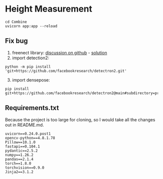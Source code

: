 # Height Measurement

```commandline
cd Combine
uvicorn app:app --reload
```

## Fix bug
1. freenect library: [discussion on github](https://github.com/OpenKinect/libfreenect/issues/550) - [solution](https://naman5.wordpress.com/2014/06/24/experimenting-with-kinect-using-opencv-python-and-open-kinect-libfreenect/)
2. import detection2:
```
python -m pip install 'git+https://github.com/facebookresearch/detectron2.git'
```
3. import densepose:
```
pip install git+https://github.com/facebookresearch/detectron2@main#subdirectory=projects/DensePose
```

## Requirements.txt
Because the project is too large for cloning, so I would take all the changes out in README.md.

```
uvicorn==0.24.0.post1
opencv-python==4.8.1.78
Pillow==10.1.0
fastapi==0.104.1
pydantic==2.5.2
numpy==1.26.2
pandas==2.1.4
torch==1.8.0
torchvision==0.9.0
Jinja2==3.1.2
```
